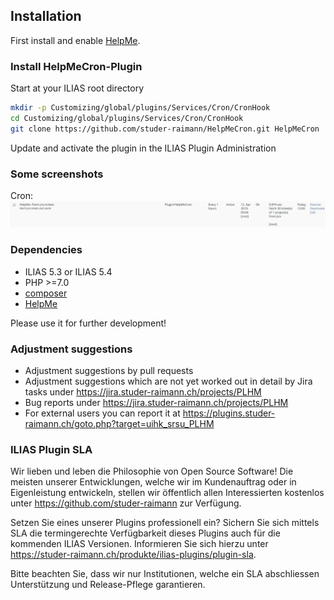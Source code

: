 ## Installation

First install and enable [HelpMe](https://github.com/studer-raimann/HelpMe).

### Install HelpMeCron-Plugin
Start at your ILIAS root directory
```bash
mkdir -p Customizing/global/plugins/Services/Cron/CronHook
cd Customizing/global/plugins/Services/Cron/CronHook
git clone https://github.com/studer-raimann/HelpMeCron.git HelpMeCron
```
Update and activate the plugin in the ILIAS Plugin Administration

### Some screenshots
Cron:
![Cron](./doc/screenshots/cron.png)

### Dependencies
* ILIAS 5.3 or ILIAS 5.4
* PHP >=7.0
* [composer](https://getcomposer.org)
* [HelpMe](https://github.com/studer-raimann/HelpMe)

Please use it for further development!

### Adjustment suggestions
* Adjustment suggestions by pull requests
* Adjustment suggestions which are not yet worked out in detail by Jira tasks under https://jira.studer-raimann.ch/projects/PLHM
* Bug reports under https://jira.studer-raimann.ch/projects/PLHM
* For external users you can report it at https://plugins.studer-raimann.ch/goto.php?target=uihk_srsu_PLHM

### ILIAS Plugin SLA
Wir lieben und leben die Philosophie von Open Source Software! Die meisten unserer Entwicklungen, welche wir im Kundenauftrag oder in Eigenleistung entwickeln, stellen wir öffentlich allen Interessierten kostenlos unter https://github.com/studer-raimann zur Verfügung.

Setzen Sie eines unserer Plugins professionell ein? Sichern Sie sich mittels SLA die termingerechte Verfügbarkeit dieses Plugins auch für die kommenden ILIAS Versionen. Informieren Sie sich hierzu unter https://studer-raimann.ch/produkte/ilias-plugins/plugin-sla.

Bitte beachten Sie, dass wir nur Institutionen, welche ein SLA abschliessen Unterstützung und Release-Pflege garantieren.
